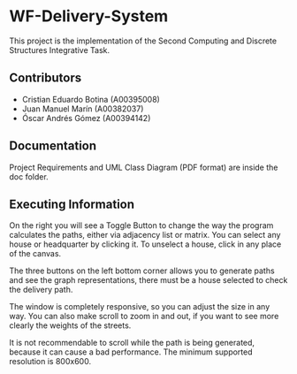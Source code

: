 # WF-Delivery-System

This project is the implementation of the Second Computing and Discrete Structures Integrative Task.

## __Contributors__

- Cristian Eduardo Botina (A00395008)
- Juan Manuel Marín (A00382037)
- Óscar Andrés Gómez (A00394142)

## Documentation

Project Requirements and UML Class Diagram (PDF format) are inside the doc folder.

## Executing Information

On the right you will see a Toggle Button to change the way the program calculates the paths, either via adjacency list or matrix. You can select any house or headquarter by clicking it. To unselect a house, click in any place of the canvas.

The three buttons on the left bottom corner allows you to generate paths and see the graph representations, there must be a house selected to check the delivery path.

The window is completely responsive, so you can adjust the size in any way. You can also make scroll to zoom in and out, if you want to see more clearly the weights of the streets.

It is not recommendable to scroll while the path is being generated, because it can cause a bad performance. The minimum supported resolution is 800x600.
